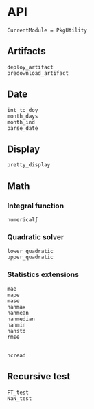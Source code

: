 # API
```@meta
CurrentModule = PkgUtility
```




## Artifacts

```@docs
deploy_artifact
predownload_artifact
```




## Date
```@docs
int_to_doy
month_days
month_ind
parse_date
```




## Display

```@docs
pretty_display
```




## Math

### Integral function

```@docs
numerical∫
```

### Quadratic solver

```@docs
lower_quadratic
upper_quadratic
```

### Statistics extensions

```@docs
mae
mape
mase
nanmax
nanmean
nanmedian
nanmin
nanstd
rmse
```




##

```@docs
ncread
```




## Recursive test

```@docs
FT_test
NaN_test
```
